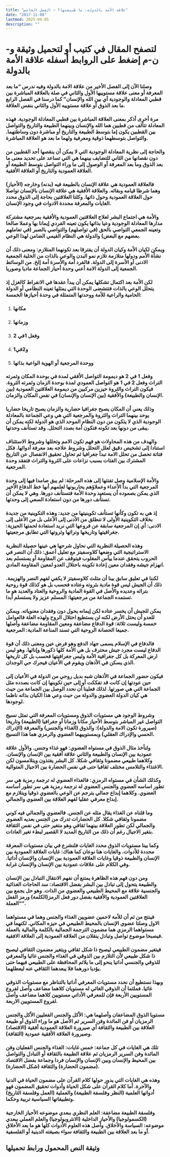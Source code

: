 ```yaml
---
title: "علاقة الأمة بالدولة، ما طبيعتها؟ – الفصل الخامس"
date: "2017-11-08"
lastmod: 2025-04-05
description: ""
---
```

# **لتصفح المقال في كتيب أو لتحميل وثيقة و-ن-م إضغط على الروابط أسفله** **علاقة الأمة بالدولة**

### وصلنا الآن إلى الفصل الأخير من علاقة الامة بالدولة وفيه ندرس “ما بعد المعرفة أو معنى علاقة مستوييها الأول والثاني في صلة بالعلاقة المباشرة بين قطبي المعادلة والوجودية أي بين الله والإنسان” كما درسنا في الفصل الرابع ما بعد الذوق أو علاقة مستوييه الأول والثاني بنفس العلاقة.

### مرة أخرى أذكر بمعنى العلاقة المباشرة بين قطبي المعادلة الوجودية. فهذه المعادلة تتألف من قطبين هما الله والإنسان وبينهما الطبيعة والتاريخ والتواصل بين القطبين يكون إما بتوسط الطبيعة والتاريخ أو مباشرة دون وساطتهما. والتواصل بتوسطهما ذوقية ومعرفية ولهما ما بعد هو العلاقة المباشرة.

### والحاجة إلى نظرية المعادلة الوجودية التي لا يمكن أن ينقصها أحد القطبين من دون نقصانها من الثاني للتضايف بينهما هي التي تساعد على تحديد معنى ما بعد الذوق وما بعد المعرفة أو الوصول إلى ما وراء التواصل بتوسط الطبيعة أو العلاقة العمودية والتاريخ أو العلاقة الأفقية.

### فالعلاقة العمودية هي علاقة الإنسان بالطبيعة فيه (بدنه) وخارجه (الأحياز) وهما شرطا قيامه وبقائه. والعلاقة الأفقية هي علاقة الإنسان بالإنسان تواصلا حول العلاقة العمودية وحول ذاتها. وكلتا العلاقتين بحاجة إلى الذوق محدد الغايات والمعرفة محددة الادوات في وجود الإنسان.

### والأمة هي اجتماع البشر لعلاج العلاقتين العمودية والأفقية بمرجعية مشتركة مدارها المعادلة الوجودية وعيا بذاتها يكون تعينه الفردي إيمانا بها وعملا صالحا وتعينه الجمعي التواصي بالحق (في تواصلهم) والتواصي بالصبر (في تعاملهم بعضهم مع البعض) والدولة هي النظام القيمي الضامن لهذا الوعي.

### ويمكن لكيان الأمة وكيان الدولة أن يفترقا بعد تكونهما المتلازم: ومعنى ذلك أن نشأة الأمم ودولها متلازمة تلازم نمو البدن والوعي بالذات من الخلية الجمعية الادنى أو الأسرة إلى الدولة. فالفرد أمة والأسرة أمة إلخ. من الوسائط الجمعية إلى الدولة الامة أعني وحدة أحياز الجماعة ماديا وصوريا.

### لكن الأمة بعد اكتمال تشكلها يمكن أن يبدأ عقدها في الانفراط كالغزل إذ يتحلل الوعي بالذات فتتشضى الوحدة التي يمثلها تعينه النظامي أو الدولة الحامية والراعية للأمة ووحدتها المتمثلة في وحدة أحيازها الخمسة:

1. ### مكانها
2. ### وزمانها
3. ### وفعل 1في 2
4. ### و2في1
5. ### ووحدة المرجعية أو الهوية الواعية بذاتها

### وفعل 1 في 2 هو ديمومة التواصل الأفقي لمدة في بوحدة المكان وثمرته التراث وفعل 2 في 1 هو التواصل العمودي لمدة بوحدة الزمان وثمرته الثروة. فيكون التراث والثروة حيزين مركبين من ديمومة العلاقتين العمودية (بين الإنسان والطبيعة) والأفقية (بين الإنسان والإنسان) في نفس المكان والزمان.

### وذلك يعني أن المكان يصبح جغرافيا حضارية والزمان يصبح تاريخا حضاريا يوحد بينهما التراث والثروة والمرجعية التي هي وعي الجماعة بالمعادلة الوجودية الذي لا يتكون من دون النظام الموحد الذي هو الدولة لكنه يمكن أن يبقى من دونها بعد تكونه فتكون أمة بصدد التحلل. وقد تستأنف وحدتها.

### والهدف من هذه المحاولات هو فهم تكون الامم وتحللها وشروط الاستئناف استنادا إلى تشخيص دقيق لعلل التحلل وشروط علاجه بعد معرفة أدوائها. فكل فتاتة تحصل من تحلل الامة تبدأ جغرافيا ثم تحاول تحقيق الانفصال عن التاريخ المشترك بين الفتات بسبب نزاعات على الثروة والتراث فتفقد وحدة المرجعية.

### والأمة الإسلامية وصل تفتتها إلى هذه المرحلة: لم يبق صامدا فيها إلى وحدة المرجعية التي بدأ الأعداء وعملاؤهم يحاربونها لعلمهم أنها خط الدفاع الأخير الذي يمكن بصموده أن يستعيد وحدة الأمة فتستأنف دورها. وهي لا يمكن أن تستأنف دورها من دون استعادة السعي إلى وحدتها.

### إذ هي به تكون وكأنها تستأنف تكوينيتها من جديد: وهذه التكوينية من جديدة بخلاف التكوينية الأولى لا تنطلق من الأدنى إلى الأعلى بل من الأعلى إلى الادنى: أي إن المرجعية سابقة عن فروعها التي نريد استعادة لحمتها الحيزية: جغرافيتها وتاريخها وتراثها وثروتها التي تطابق مرجعيتها.

### وهذه الحصيلة النظرية التي نحاول شرحها هي عينها حصيلة النظرية الاستراتيجية التي وضعها كلاوسفيتز مع تعليل أعمق: ذلك أن النصر في الحروب يتحقق عندما ييأس المغلوب فيتوقف عن المقاومة أو يستسلم بعد انهزام جيشه وفقدان معين إعادة تكوينه باحتلال العدو لمعين المقاومة المادي.

### لكننا في تعليق سابق بينا أن مثلث كلاوسفيتز لا يكفي لفهم النصر والهزيمة. ذلك أن الجيش ليس قوة مادية بثروته وعتاده فحسب بل هو كذلك قوة روحية بتراثه وعديده والأصل في القوة المادية والروحية والعتاد والعديد هو ما تستمده الجماعة من مرجعيتها: المسلم عزيز ولا يستسلم أبدا.

### يمكن للجيش أن يخسر عتاده لكن إيمانه يحول دون وفقدان معنوياته. ويمكن للعدو أن يحتل الأرض لكنه لن يستطيع احتلال الروح ولهذه العلة فالعوامل خمسة وليست ثلاثة: قوة الدفاع مضاعفة ومعين المقاومة مضاعفة وأصلها جميعا الحصانة الروحية التي تسند المناعة المادية: المرجعية.

### فالدفاع في الإسلام يسمى جهاد الدفع وهو فرض عين ومعنى ذلك أن قوة الدفاع ليست مجرد جيش محترف بل هي الأمة كلها ذكورها وإناثها. وهو ليس ارض المعركة بل كل جغرافية الأمة وليس جغرافيتها فحسب بل كل تاريخها الذي يسكن في الأذهان ويقوم في الأعيان فيحرك حي الوجدان.

### فيكون حضور الجماعة في الأذهان شبه بديل روحي من الدولة في الأعيان إلى حين عودتها إن كانت قد تفككت أو إلى حين تكوينها إن كانت بصدده مثل الجماعة التي هي صورتها. لذلك فعلينا أن نحدد الوصل بين الجماعة من حيث هي كيان الدولة العضوي والدولة من حيث وعي هذا الكيان بذاته ناظما لوجودها.

### وشروط الوجود هي مستويات الذوق ومستويات المعرفة التي تمثل نسيج التواصل غير المباشر بتوسط الأحياز مكانا وزمانا أو جغرافيا (الطبيعة) وتاريخا (صيرورة تكون الامة والدولة): والذوق (الغذاء والجنس) والمعرفة (الإدراك الحسي والإدراك العقلي) وبمستوييهما العضوي والرمزي هما هذا النسيج.

### ولنأخذ مثال الذوق في مستواه العضوي: فهو غذاء وجنس. والأول علاقة عمودية بين الإنسان والطبيعة والثاني علاقة أفقية بين الإنسان والإنسان. وكلاهما طبيعي مضمونا وثقافي شكلا. كل البشر يغتذون ويتلامسون لكن الاغتذاء والتلامس مختلف ثقافيا حتى في نفس الحضارة بين الاجيال المتوالية.

### وكذلك الشأن في مستواه الرمزي: فالغذاء العضوي له ترجمة رمزية هي سر تطور اساسه العضوي والجنس العضوي له ترجمة رمزية هي سر تطور أساسه العضوي. وكلاهما إبداع جمالي يترجم عن الوعي بالعضوي ذوقيا ويتلازم مع إبداع معرفي عقليا لفهم العلاقة بين العضوي والجمالي.

### وما قلناه عن الغذاء يقال مثله عن الجنس. فالعضوي والجمالي فيه كوني مضمونا وثقافي شكلا. كل الحضارات تدرك من الجنس بعديه العضوي والجمالي لكن تطور العلاقة بينهما ثقافي وهو متغير حتى في نفس الثقافة بتغير الاجيال رغم أن ذلك من التاريخ المديد لا القصير لبطء تغير العادات.

### وكما بينا مستويات الذوق محدد الغايات فلنشرع في بيان مستويات المعرفة محددة للأدوات. والغايات هنا نوعان كما هناك: غايات العلاقة العمودية بين الإنسان والطبيعة ذوقيا وغايات العلاقة العمودية بين الإنسان والإنسان أداتيا. وفي الكلام على علاقات عمودية بين الإنسان والإنسان غرابة.

### ومن دون فهم هذه الظاهرة يمتنع أن نفهم الانتقال التبادل بين الإنسان والطبيعة يتحول إلى تبادل بين البشر بفضل الاقتصاد: سد الحاجات الغذائية والجنسية علاقة مع المحيط الطبيعي والعضوي من الذات. وهو حل يجمع بين العلاقتين العمودية والأفقية بفضل دور فعل الرمز(الكلمة) ورمز الفعل “العملة”.

### فينتج من ثم أن للأمة لاحمين عضويين الغذاء والجنس وهما في مستواهما الاول وصلتا عضوي الإنسان بالمحيط الطبيعي في حيزه المكاني. لكنهما في مستواهما الرمزي هما مضمون الترجمة الجمالية بالكلمة والمالية بالعملة فيصبحا موضوع تواصل وتبادل ينقلان من العلاقة العمودية إلى العلاقة الافقية.

### فيتغير مضمون الطبيعي ليصبح ذا شكل ثقافي ويتغير مضمون الثقافي ليصبح ذا شكل طبيعي لأن التلازم بين الذوقي في الغذاء والجنس غائيا والمعرفي للذوقي والجنسي أداتيا ينحو إلى ما يلائم المحافظة على الطبيعي فيهما حتى يؤديا دورهما فلا يبعدهما الثقافي عنه ليعطلهما.

### وبهذا نستطيع أن نحدد مستويات المعرفي أداتيا بالتناظر مع مستويات الذوقي غائيا. فملثما أن الذوقي الغائي له مستويان كلاهما مضاعف وأصل لفروع المستويين الأربعة فإن للمعرفي الأداتي مستويين كلاهما مضاعف وأصل لفروع المستويين الاربعة.

### مستويا الذوق المضاعفان وأصلهما هي: الأكل والجنس الفعليين الأكل والجنس الرمزيان أو فن المائدة وفن السرير ثم الأصل هو ما وراء الذوق أو طبيعة العلاقة بين الطبيعة والثقافة أي صيرورة العلاقة العمودية أفقية (الاقتصاد) وصيرورة العلاقة الأفقية عمودية (الثقافة).

### تلك هي الغايات في كل جماعة: خمس غايات: الغذاء والجنس الفعليان وفن المائدة وفن السرير الرمزيان ثم علاقة الطبيعة بالثقافة أو التبادل والتواصل بين المحيط والإنسان وبين الإنسان والإنسان فردا وجماعة بفضل الاقتصاد (مضمون الحضارة) والثقافة (شكل الحضارة).

### وهذه هي الغايات التي يدور حولها كلام القرآن على مضمون الحياة في الدنيا والآخرة. أما كلام القرآن على شكل الحياة وأدوات تحقيق المضمون فهو أدواتها العلمية (النظر وفلسفة الطبيعة) والعملية (العمل وفلسفة التاريخ) وتطبيقاتها السياسية تربية وحكما.

### وفلسفة الطبيعة مضاعفة: العلم النظري ببعدي موضوعه الأحياز الخارجية (الكسمولوجيا) والأحياز الداخلية (الانثروبولوجيا) والعلم العملي ببعدي موضوعه: السياسة والأخلاق. وأصل هذه العلوم الأدوات كلها هو ما بعد الأخلاق أو ما بعد العلاقة بين الطبيعة والثقافة سواء بصيغته الدينية أو الفلسفية.

## وثيقة النص المحمول ورابط تحميلها

###
